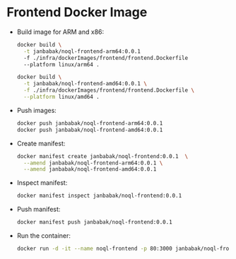 # Frontend Docker Image

- Build image for ARM and x86:
  ```bash
  docker build \
    -t janbabak/noql-frontend-arm64:0.0.1
    -f ./infra/dockerImages/frontend/frontend.Dockerfile
    --platform linux/arm64 .
  
  docker build \
    -t janbabak/noql-frontend-amd64:0.0.1 \
    -f ./infra/dockerImages/frontend/frontend.Dockerfile \
    --platform linux/amd64 .
  ```

- Push images:
  ```bash
  docker push janbabak/noql-frontend-arm64:0.0.1
  docker push janbabak/noql-frontend-amd64:0.0.1
  ```

- Create manifest:
  ```bash
  docker manifest create janbabak/noql-frontend:0.0.1  \
    --amend janbabak/noql-frontend-arm64:0.0.1 \
    --amend janbabak/noql-frontend-amd64:0.0.1
  ```

- Inspect manifest:
  ```bash
  docker manifest inspect janbabak/noql-frontend:0.0.1
  ```

- Push manifest:
  ```bash
  docker manifest push janbabak/noql-frontend:0.0.1
  ```

- Run the container:
  ```bash
  docker run -d -it --name noql-frontend -p 80:3000 janbabak/noql-frontend:0.0.1
  ```